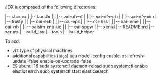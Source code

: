 JOX is composed of the following directories: 

|-- charms
|   |-- bundle
|   |  |-- oai-nfv-rf
|   |  |-- oai-nfv-rrh 
|   |  |-- oai-nfv-sim
|   |-- trusty
|   |   |-- oai-enb
|   |   |-- oai-epc
|   |   |-- oai-hss
|   |   |-- oai-mme
|   |   |-- oai-rrh
|   |   |-- oaisim-enb-ue
|   |   |-- oai-spgw
|   |-- xenial
|-- README.md
|-- scripts
    |-- build_jox
    |-- tools
        |-- build_helper
        
        
To add:
- virt type of physical machines
- additional capabilities (tags)
 juju model-config enable-os-refresh-update=false enable-os-upgrade=false
- ES ubunut 16 
sudo systemctl daemon-reload
sudo systemctl enable elasticsearch
sudo systemctl start elasticsearch